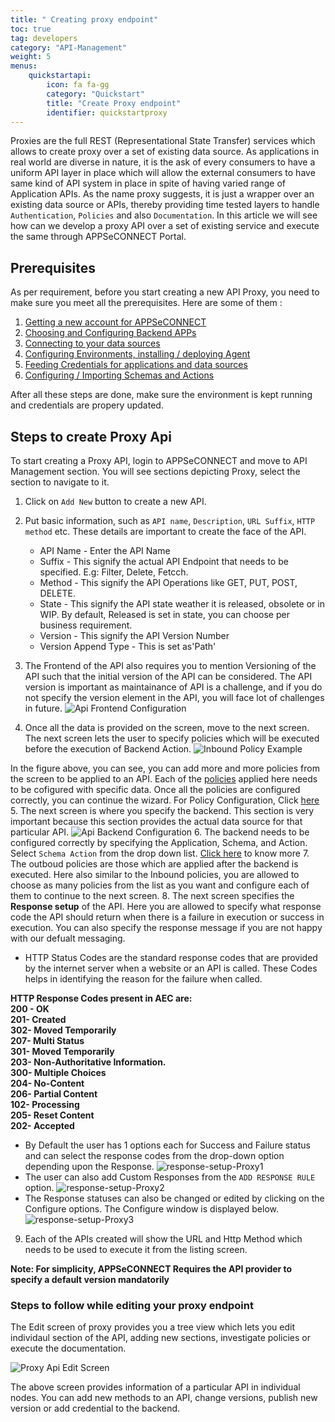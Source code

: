 ```yaml
---
title: " Creating proxy endpoint"
toc: true
tag: developers
category: "API-Management"
weight: 5
menus: 
    quickstartapi: 
        icon: fa fa-gg
        category: "Quickstart"
        title: "Create Proxy endpoint" 
        identifier: quickstartproxy
---
```

Proxies are the full REST (Representational State Transfer) services which allows to create proxy
over a set of existing data source. As applications in real world are diverse in nature, it is the 
ask of every consumers to have a uniform API layer in place which will allow the external consumers 
to have same kind of API system in place in spite of having varied range of Application APIs. As the name
proxy suggests, it is just a wrapper over an existing data source or APIs, thereby providing time
tested layers to handle `Authentication`, `Policies` and also `Documentation`. In this article
we will see how can we develop a proxy API over a set of existing service and execute the same through
APPSeCONNECT Portal. 

## Prerequisites

As per requirement, before you start creating a new API Proxy, you need to make sure you meet all the 
prerequisites. Here are some of them : 

1. [Getting a new account for APPSeCONNECT](/home/#appseconnect-platform---functional-menus)
2. [Choosing and Configuring Backend APPs](/getting-started/#choosing-application)
3. [Connecting to your data sources](/getting-started/#creating-connection--executing-the-touchpoint)
4. [Configuring Environments, installing / deploying Agent](/deployment/Deployment-Configuration/)
5. [Feeding Credentials for applications and data sources](/connectors/OLEDB-Adapter-Cloud/)
5. [Configuring / Importing Schemas and Actions](/getting-started/#importing-schemas-and-actions-of-an-application)

After all these steps are done, make sure the environment is kept running and credentials are propery updated. 

## Steps to create Proxy Api

To start creating a Proxy API, login to APPSeCONNECT and move to API Management section. You will see sections 
depicting Proxy, select the section to navigate to it.

1. Click on `Add New` button to create a new API.
2. Put basic information, such as `API name`, `Description`, `URL Suffix`, `HTTP method` etc. These 
details are important to create the face of the API. 

   * API Name - Enter the API Name
   * Suffix - This signify the actual API Endpoint that needs to be specified. E.g: Filter, Delete, Fetcch.
   * Method - This signify the API Operations like GET, PUT, POST, DELETE.
   * State - This signify the API state weather it is released, obsolete or in WIP. By default, Released is set in state, you can choose per business
          requirement.
   * Version - This signify the API Version Number
   * Version Append Type - This is set as'Path'

3. The Frontend of the API also requires you to mention Versioning of the API such that the initial version 
of the API can be considered. The API version is important as maintainance of API is a challenge, and if you do
not specify the version element in the API, you will face lot of challenges in future. 
![Api Frontend Configuration](/staticfiles/api-management/media/api-frontend-configuration.PNG)

4. Once all the data is provided on the screen, move to the next screen. The next screen lets the user 
to specify policies which will be executed before the execution of Backend Action.
![Inbound Policy Example](/staticfiles/api-management/media/inbound-policy-example.PNG)

In the figure above, you can see, you can add more and more policies from the screen to be applied to an API. Each
of the [policies](/api-management/policies/) applied here needs to be cofigured with specific data. Once all the policies are configured correctly,
you can continue the wizard. For Policy Configuration, Click [here](/api-management/policies/)
5. The next screen is where you specify the backend. This section is very important because this section
provides the actual data source for that particular API. 
![Api Backend Configuration](/staticfiles/api-management/media/api-backend-configuration.PNG)
6. The backend needs to be configured correctly by specifying the Application, Schema, and Action. Select `Schema Action`
from the drop down list. [Click here](/getting-started/#importing-schemas-and-actions-of-an-application) to know more
7. The outboud policies are those which are applied after the backend is executed. Here also similar to the Inbound 
policies, you are allowed to choose as many policies from the list as you want and configure each of them to continue 
to the next screen.
8. The next screen specifies the **Response setup** of the API. Here you are allowed to specify what response code the API 
should return when there is a failure in execution or success in execution. You can also specify the response message 
if you are not happy with our defualt messaging. 

* HTTP Status Codes are the standard response codes that are provided by the internet server when a website or an API is called. 
  These Codes helps in identifying the reason for the failure when called.

**HTTP Response Codes present in AEC are:  
200 - OK     
201- Created    
302- Moved Temporarily   
207- Multi Status     
301- Moved Temporarily     
203- Non-Authoritative Information.     
300- Multiple Choices   
204- No-Content    
206- Partial Content     
102- Processing    
205- Reset Content     
202- Accepted**


* By Default the user has 1 options each for Success and Failure status and can select the response codes 
from the drop-down option depending upon the Response.
![response-setup-Proxy1](/staticfiles/api-management/media/response-setup-Proxy1.PNG)
* The user can also add Custom Responses from the `ADD RESPONSE RULE` option.
![response-setup-Proxy2](/staticfiles/api-management/media/response-setup-Proxy2.PNG)
* The Response statuses can also be changed or edited by clicking on the Configure options. The Configure window is displayed below.
![response-setup-Proxy3](/staticfiles/api-management/media/response-setup-Proxy3.PNG)
9. Each of the APIs created will show the URL and Http Method which needs to be used to execute it from the listing screen.

**Note: For simplicity, APPSeCONNECT Requires the API provider to specify a default version mandatorily**

### Steps to follow while editing your proxy endpoint

The Edit screen of proxy provides you a tree view which lets you edit individaul section of the API, adding new sections,
investigate policies or execute the documentation.

![Proxy Api Edit Screen](/staticfiles/api-management/media/proxy-api-edit-screen.PNG)

The above screen provides information of a particular API in individual nodes. You can add new methods to an API,
change versions, publish new version or add credential to the backend. 

